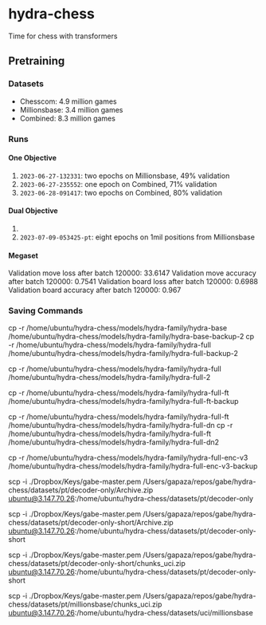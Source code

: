 # hydra-chess
Time for chess with transformers


## Pretraining 

### Datasets
 - Chesscom: 4.9 million games
 - Millionsbase: 3.4 million games
 - Combined: 8.3 million games

### Runs

#### One Objective
1. `2023-06-27-132331`: two epochs on Millionsbase, 49% validation
2. `2023-06-27-235552`: one epoch on Combined, 71% validation
3. `2023-06-28-091417`: two epochs on Combined, 80% validation


#### Dual Objective

1. 
2. `2023-07-09-053425-pt`: eight epochs on 1mil positions from Millionsbase




#### Megaset
Validation move loss after batch 120000: 33.6147
Validation move accuracy after batch 120000: 0.7541
Validation board loss after batch 120000: 0.6988
Validation board accuracy after batch 120000: 0.967




### Saving Commands

cp -r /home/ubuntu/hydra-chess/models/hydra-family/hydra-base /home/ubuntu/hydra-chess/models/hydra-family/hydra-base-backup-2
cp -r /home/ubuntu/hydra-chess/models/hydra-family/hydra-full /home/ubuntu/hydra-chess/models/hydra-family/hydra-full-backup-2


cp -r /home/ubuntu/hydra-chess/models/hydra-family/hydra-full /home/ubuntu/hydra-chess/models/hydra-family/hydra-full-2

cp -r /home/ubuntu/hydra-chess/models/hydra-family/hydra-full-ft /home/ubuntu/hydra-chess/models/hydra-family/hydra-full-ft-backup


cp -r /home/ubuntu/hydra-chess/models/hydra-family/hydra-full-ft /home/ubuntu/hydra-chess/models/hydra-family/hydra-full-dn
cp -r /home/ubuntu/hydra-chess/models/hydra-family/hydra-full-ft /home/ubuntu/hydra-chess/models/hydra-family/hydra-full-dn2




cp -r /home/ubuntu/hydra-chess/models/hydra-family/hydra-full-enc-v3 /home/ubuntu/hydra-chess/models/hydra-family/hydra-full-enc-v3-backup







scp -i ./Dropbox/Keys/gabe-master.pem /Users/gapaza/repos/gabe/hydra-chess/datasets/pt/decoder-only/Archive.zip ubuntu@3.147.70.26:/home/ubuntu/hydra-chess/datasets/pt/decoder-only



scp -i ./Dropbox/Keys/gabe-master.pem /Users/gapaza/repos/gabe/hydra-chess/datasets/pt/decoder-only-short/Archive.zip ubuntu@3.147.70.26:/home/ubuntu/hydra-chess/datasets/pt/decoder-only-short


scp -i ./Dropbox/Keys/gabe-master.pem /Users/gapaza/repos/gabe/hydra-chess/datasets/pt/decoder-only-short/chunks_uci.zip ubuntu@3.147.70.26:/home/ubuntu/hydra-chess/datasets/pt/decoder-only-short



scp -i ./Dropbox/Keys/gabe-master.pem /Users/gapaza/repos/gabe/hydra-chess/datasets/pt/millionsbase/chunks_uci.zip ubuntu@3.147.70.26:/home/ubuntu/hydra-chess/datasets/uci/millionsbase


